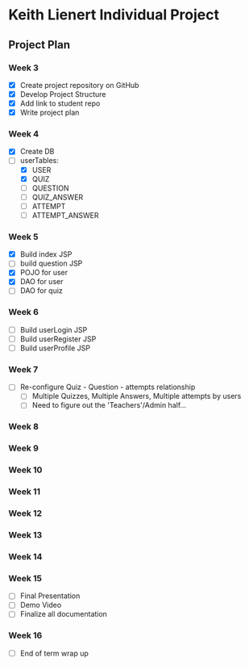 # Keith Lienert Individual Project
## Project Plan

### Week 3
- [x] Create project repository on GitHub
- [x] Develop Project Structure
- [x] Add link to student repo
- [x] Write project plan

### Week 4
- [x] Create DB 
- [ ] userTables:
  - [x] USER
  - [x] QUIZ
  - [ ] QUESTION
  - [ ] QUIZ_ANSWER
  - [ ] ATTEMPT
  - [ ] ATTEMPT_ANSWER  
### Week 5
- [x] Build index JSP
- [ ] build question JSP
- [x] POJO for user
- [x] DAO for user
- [ ] DAO for quiz
### Week 6
- [ ] Build userLogin JSP
- [ ] Build userRegister JSP
- [ ] Build userProfile JSP 
### Week 7
- [ ] Re-configure Quiz - Question - attempts relationship
  - [ ] Multiple Quizzes, Multiple Answers, Multiple attempts by users
  - [ ] Need to figure out the 'Teachers'/Admin half...
### Week 8
### Week 9
### Week 10
### Week 11
### Week 12
### Week 13
### Week 14
### Week 15
- [ ] Final Presentation
- [ ] Demo Video
- [ ] Finalize all documentation
### Week 16 
- [ ] End of term wrap up
